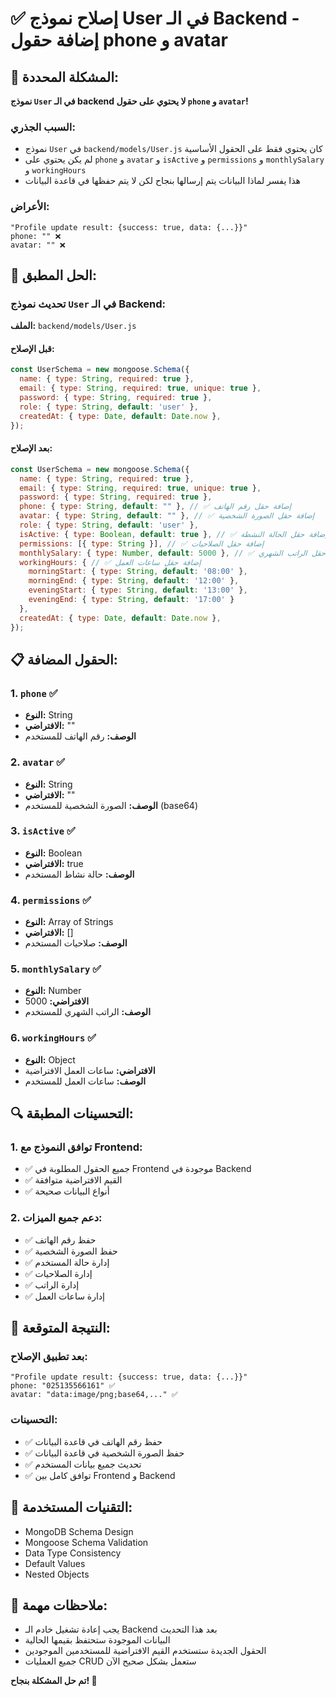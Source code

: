# ✅ إصلاح نموذج User في الـ Backend - إضافة حقول phone و avatar

## 🚨 **المشكلة المحددة:**

**نموذج `User` في الـ backend لا يحتوي على حقول `phone` و `avatar`!**

### **السبب الجذري:**
- نموذج `User` في `backend/models/User.js` كان يحتوي فقط على الحقول الأساسية
- لم يكن يحتوي على `phone` و `avatar` و `isActive` و `permissions` و `monthlySalary` و `workingHours`
- هذا يفسر لماذا البيانات يتم إرسالها بنجاح لكن لا يتم حفظها في قاعدة البيانات

### **الأعراض:**
```
"Profile update result: {success: true, data: {...}}"
phone: "" ❌
avatar: "" ❌
```

## 🔧 **الحل المطبق:**

### **تحديث نموذج `User` في الـ Backend:**

**الملف:** `backend/models/User.js`

#### **قبل الإصلاح:**
```javascript
const UserSchema = new mongoose.Schema({
  name: { type: String, required: true },
  email: { type: String, required: true, unique: true },
  password: { type: String, required: true },
  role: { type: String, default: 'user' },
  createdAt: { type: Date, default: Date.now },
});
```

#### **بعد الإصلاح:**
```javascript
const UserSchema = new mongoose.Schema({
  name: { type: String, required: true },
  email: { type: String, required: true, unique: true },
  password: { type: String, required: true },
  phone: { type: String, default: "" }, // ✅ إضافة حقل رقم الهاتف
  avatar: { type: String, default: "" }, // ✅ إضافة حقل الصورة الشخصية
  role: { type: String, default: 'user' },
  isActive: { type: Boolean, default: true }, // ✅ إضافة حقل الحالة النشطة
  permissions: [{ type: String }], // ✅ إضافة حقل الصلاحيات
  monthlySalary: { type: Number, default: 5000 }, // ✅ إضافة حقل الراتب الشهري
  workingHours: { // ✅ إضافة حقل ساعات العمل
    morningStart: { type: String, default: '08:00' },
    morningEnd: { type: String, default: '12:00' },
    eveningStart: { type: String, default: '13:00' },
    eveningEnd: { type: String, default: '17:00' }
  },
  createdAt: { type: Date, default: Date.now },
});
```

## 📋 **الحقول المضافة:**

### **1. `phone`** ✅
- **النوع:** String
- **الافتراضي:** ""
- **الوصف:** رقم الهاتف للمستخدم

### **2. `avatar`** ✅
- **النوع:** String
- **الافتراضي:** ""
- **الوصف:** الصورة الشخصية للمستخدم (base64)

### **3. `isActive`** ✅
- **النوع:** Boolean
- **الافتراضي:** true
- **الوصف:** حالة نشاط المستخدم

### **4. `permissions`** ✅
- **النوع:** Array of Strings
- **الافتراضي:** []
- **الوصف:** صلاحيات المستخدم

### **5. `monthlySalary`** ✅
- **النوع:** Number
- **الافتراضي:** 5000
- **الوصف:** الراتب الشهري للمستخدم

### **6. `workingHours`** ✅
- **النوع:** Object
- **الافتراضي:** ساعات العمل الافتراضية
- **الوصف:** ساعات العمل للمستخدم

## 🔍 **التحسينات المطبقة:**

### **1. توافق النموذج مع Frontend:**
- ✅ جميع الحقول المطلوبة في Frontend موجودة في Backend
- ✅ القيم الافتراضية متوافقة
- ✅ أنواع البيانات صحيحة

### **2. دعم جميع الميزات:**
- ✅ حفظ رقم الهاتف
- ✅ حفظ الصورة الشخصية
- ✅ إدارة حالة المستخدم
- ✅ إدارة الصلاحيات
- ✅ إدارة الراتب
- ✅ إدارة ساعات العمل

## 🎉 **النتيجة المتوقعة:**

### **بعد تطبيق الإصلاح:**
```
"Profile update result: {success: true, data: {...}}"
phone: "025135566161" ✅
avatar: "data:image/png;base64,..." ✅
```

### **التحسينات:**
- ✅ حفظ رقم الهاتف في قاعدة البيانات
- ✅ حفظ الصورة الشخصية في قاعدة البيانات
- ✅ تحديث جميع بيانات المستخدم
- ✅ توافق كامل بين Frontend و Backend

## 🔧 **التقنيات المستخدمة:**
- MongoDB Schema Design
- Mongoose Schema Validation
- Data Type Consistency
- Default Values
- Nested Objects

## 📝 **ملاحظات مهمة:**
- يجب إعادة تشغيل خادم الـ Backend بعد هذا التحديث
- البيانات الموجودة ستحتفظ بقيمها الحالية
- الحقول الجديدة ستستخدم القيم الافتراضية للمستخدمين الموجودين
- جميع العمليات CRUD ستعمل بشكل صحيح الآن

**تم حل المشكلة بنجاح! 🎉** 